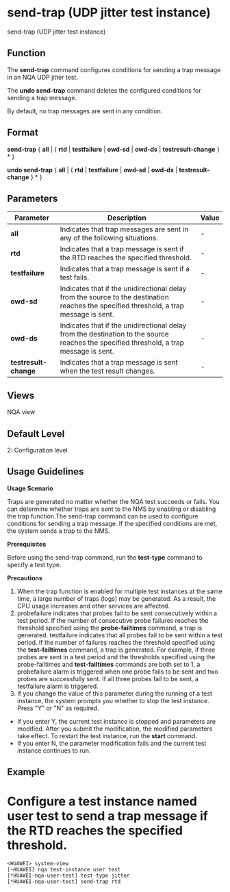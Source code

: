 send-trap (UDP jitter test instance)
====================================

send-trap (UDP jitter test instance)

Function
--------



The **send-trap** command configures conditions for sending a trap message in an NQA UDP jitter test.

The **undo send-trap** command deletes the configured conditions for sending a trap message.



By default, no trap messages are sent in any condition.


Format
------

**send-trap** { **all** | { **rtd** | **testfailure** | **owd-sd** | **owd-ds** | **testresult-change** } \* }

**undo send-trap** { **all** | { **rtd** | **testfailure** | **owd-sd** | **owd-ds** | **testresult-change** } \* }


Parameters
----------

| Parameter | Description | Value |
| --- | --- | --- |
| **all** | Indicates that trap messages are sent in any of the following situations. | - |
| **rtd** | Indicates that a trap message is sent if the RTD reaches the specified threshold. | - |
| **testfailure** | Indicates that a trap message is sent if a test fails. | - |
| **owd-sd** | Indicates that if the unidirectional delay from the source to the destination reaches the specified threshold, a trap message is sent. | - |
| **owd-ds** | Indicates that if the unidirectional delay from the destination to the source reaches the specified threshold, a trap message is sent. | - |
| **testresult-change** | Indicates that a trap message is sent when the test result changes. | - |



Views
-----

NQA view


Default Level
-------------

2: Configuration level


Usage Guidelines
----------------

**Usage Scenario**

Traps are generated no matter whether the NQA test succeeds or fails. You can determine whether traps are sent to the NMS by enabling or disabling the trap function.The send-trap command can be used to configure conditions for sending a trap message. If the specified conditions are met, the system sends a trap to the NMS.

**Prerequisites**



Before using the send-trap command, run the **test-type** command to specify a test type.



**Precautions**

1. When the trap function is enabled for multiple test instances at the same time, a large number of traps (logs) may be generated. As a result, the CPU usage increases and other services are affected.
2. probefailure indicates that probes fail to be sent consecutively within a test period. If the number of consecutive probe failures reaches the threshold specified using the **probe-failtimes** command, a trap is generated. testfailure indicates that all probes fail to be sent within a test period. If the number of failures reaches the threshold specified using the **test-failtimes** command, a trap is generated. For example, if three probes are sent in a test period and the thresholds specified using the probe-failtimes and **test-failtimes** commands are both set to 1, a probefailure alarm is triggered when one probe fails to be sent and two probes are successfully sent. If all three probes fail to be sent, a testfailure alarm is triggered.
3. If you change the value of this parameter during the running of a test instance, the system prompts you whether to stop the test instance. Press "Y" or "N" as required.

* If you enter Y, the current test instance is stopped and parameters are modified. After you submit the modification, the modified parameters take effect. To restart the test instance, run the **start** command.
* If you enter N, the parameter modification fails and the current test instance continues to run.

Example
-------

# Configure a test instance named user test to send a trap message if the RTD reaches the specified threshold.
```
<HUAWEI> system-view
[~HUAWEI] nqa test-instance user test
[*HUAWEI-nqa-user-test] test-type jitter
[*HUAWEI-nqa-user-test] send-trap rtd

```